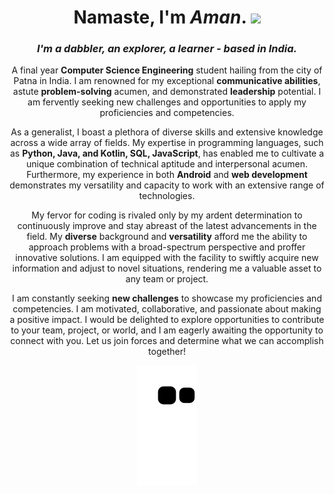 <div align="center">

<!-- ![Profile views](https://gpvc.arturio.dev/aman-senpai)    -->
# Namaste, I'm ***Aman***.  <img src="https://media3.giphy.com/media/lTLY0aBWN5SaMeBzLd/giphy.gif?cid=ecf05e47psnqip61qjr6hlb0o31ewucffuzfpbt2820tdt6l&rid=giphy.gif&ct=s" width="75px">
  
<!-- <img src="devcard.svg" width="200px" align="right"> -->
### ***I'm a dabbler, an explorer, a learner - based in India.***   


A final year **Computer Science Engineering** student hailing from the city of Patna in India. I am renowned for my exceptional **communicative abilities**, astute **problem-solving** acumen, and demonstrated **leadership** potential. I am fervently seeking new challenges and opportunities to apply my proficiencies and competencies.

As a generalist, I boast a plethora of diverse skills and extensive knowledge across a wide array of fields. My expertise in programming languages, such as **Python, Java, and Kotlin, SQL, JavaScript**, has enabled me to cultivate a unique combination of technical aptitude and interpersonal acumen. Furthermore, my experience in both **Android** and **web development** demonstrates my versatility and capacity to work with an extensive range of technologies.

My fervor for coding is rivaled only by my ardent determination to continuously improve and stay abreast of the latest advancements in the field. My **diverse** background and **versatility** afford me the ability to approach problems with a broad-spectrum perspective and proffer innovative solutions. I am equipped with the facility to swiftly acquire new information and adjust to novel situations, rendering me a valuable asset to any team or project.

I am constantly seeking **new challenges** to showcase my proficiencies and competencies. I am motivated, collaborative, and passionate about making a positive impact. I would be delighted to explore opportunities to contribute to your team, project, or world, and I am eagerly awaiting the opportunity to connect with you. Let us join forces and determine what we can accomplish together!

<img src="https://github.com/aman-senpai/aman-senpai/blob/output/github-contribution-grid-snake.svg" >

</div>
